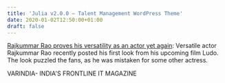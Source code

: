 ```yaml
---
title: 'Julia v2.0.0 – Talent Management WordPress Theme'
date: 2020-01-02T12:50:00+01:00
draft: false
---
```


[Rajkummar Rao proves his versatility as an actor yet again](https://varindia.com/news/rajkummar-rao-proves-his-versatility-as-an-actor-yet-again#.Xg3Z-sA-7_M.blogger): Versatile actor Rajkummar Rao recently posted his first look from his upcoming film Ludo. The look puzzled the fans, as he was mistaken for some other actress.  
  
VARINDIA- INDIA'S FRONTLINE IT MAGAZINE